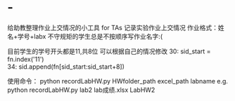 # -
给助教整理作业上交情况的小工具
for TAs
记录实验作业上交情况
作业格式：姓名+学号+labx
不守规矩的学生总是不按顺序写作业名字:(

目前学生的学号开头都是11,共8位
可以根据自己的情况修改 30: sid_start = fn.index('11')  
                     34: sid.append(fn[sid_start:sid_start+8])

使用命令： python recordLabHW.py HWfolder_path excel_path labname
e.g. python recordLabHW.py lab2 lab成绩.xlsx LabHW2
